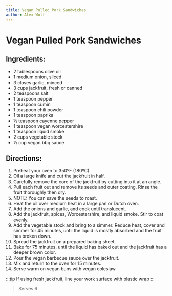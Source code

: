 ```yaml
---
title: Vegan Pulled Pork Sandwiches
author: Alex Wolf
---
```

# Vegan Pulled Pork Sandwiches

## Ingredients:

* 2 tablespoons olive oil
* 1 medium onion, sliced
* 3 cloves garlic, minced
* 3 cups jackfruit, fresh or canned
* 2 teaspoons salt
* 1 teaspoon pepper
* 1 teaspoon cumin
* 1 teaspoon chili powder
* 1 teaspoon paprika
* ½ teaspoon cayenne pepper
* 1 teaspoon vegan worcestershire
* 1 teaspoon liquid smoke
* 2 cups vegetable stock
* ½ cup vegan bbq sauce

## Directions:

1. Preheat your oven to 350ºF (180ºC).
1. Oil a large knife and cut the jackfruit in half.
1. Carefully remove the core of the jackfruit by cutting into it at an angle.
1. Pull each fruit out and remove its seeds and outer coating. Rinse the fruit thoroughly then dry.
1. NOTE: You can save the seeds to roast.
1. Heat the oil over medium heat in a large pan or Dutch oven.
1. Add the onions and garlic, and cook until translucent.
1. Add the jackfruit, spices, Worcestershire, and liquid smoke. Stir to coat evenly.
1. Add the vegetable stock and bring to a simmer. Reduce heat, cover and simmer for 45 minutes, until the liquid is mostly absorbed and the fruit has broken down.
1. Spread the jackfruit on a prepared baking sheet.
1. Bake for 75 minutes, until the liquid has baked out and the jackfruit has a deeper brown color.
1. Pour the vegan barbecue sauce over the jackfruit.
1. Mix and return to the oven for 15 minutes.
1. Serve warm on vegan buns with vegan coleslaw.

:::tip
If using fresh jackfruit, line your work surface with plastic wrap
:::

> Serves 6
